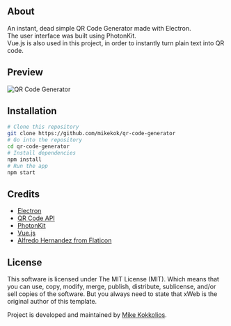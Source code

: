 ## About
An instant, dead simple QR Code Generator made with Electron.  
The user interface was built using PhotonKit.  
Vue.js is also used in this project, in order to instantly turn plain text into QR code.

## Preview
![QR Code Generator](http://i.imgur.com/2ArvYFR.png "QR Code Generator")

## Installation
``` bash
# Clone this repository
git clone https://github.com/mikekok/qr-code-generator
# Go into the repository
cd qr-code-generator
# Install dependencies
npm install
# Run the app
npm start
```

## Credits
* [Electron](https://electron.atom.io)
* [QR Code API](http://goqr.me)
* [PhotonKit](http://photonkit.com)
* [Vue.js](https://vuejs.org)
* [Alfredo Hernandez from Flaticon](http://www.flaticon.com/authors/alfredo-hernandez)

## License
This software is licensed under The MIT License (MIT). Which means that you can use, copy, modify, merge, publish, distribute, sublicense, and/or sell copies of the software. But you always need to state that xWeb is the original author of this template.

Project is developed and maintained by [Mike Kokkolios](https://xweb.gr/).
